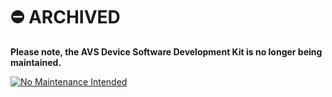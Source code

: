 # ⛔️ ARCHIVED
**Please note, the AVS Device Software Development Kit is no longer being maintained.**

[![No Maintenance Intended](http://unmaintained.tech/badge.svg)](http://unmaintained.tech/)
